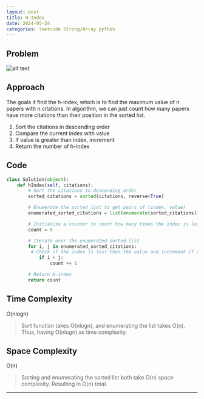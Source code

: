 ```yaml
---
layout: post
title: H-Index
date: 2024-05-24
categories: leetcode String/Array python
---
```

## Problem
![alt text](/blog/public/img/hIndex.png)

## Approach
The goals it find the h-index, which is to find the maximum value of n papers with n citations. In algorithm, we can just count how many papers have more citations than their position in the sorted list.

1. Sort the citations in descending order
2. Compare the current index with value
3. If value is greater than index, increment
4. Return the number of h-index


## Code
```python
class Solution(object):
    def hIndex(self, citations):
        # Sort the citations in descending order
        sorted_citations = sorted(citations, reverse=True)

        # Enumerate the sorted list to get pairs of (index, value)
        enumerated_sorted_citations = list(enumerate(sorted_citations))

        # Initialize a counter to count how many times the index is less than the value
        count = 0

        # Iterate over the enumerated sorted list
        for i, j in enumerated_sorted_citations:
         # Check if the index is less than the value and increment if true
            if i < j:
                count += 1

        # Return H-index
        return count

```
## Time Complexity
O(nlogn)
> Sort function takes O(nlogn), and enumerating the list takes O(n). Thus, having O(nlogn) as time complexity.

## Space Complexity
O(n)  
> Sorting and enumerating the sorted list both take O(n) space complexity. Resulting in O(n) total.

---